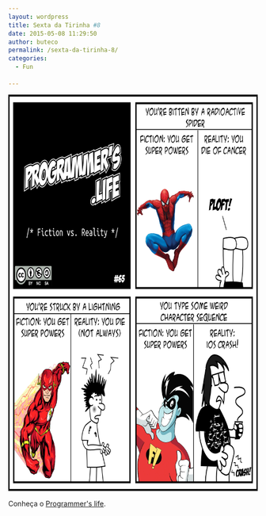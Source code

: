 ```yaml
---
layout: wordpress
title: Sexta da Tirinha #8
date: 2015-05-08 11:29:50
author: buteco
permalink: /sexta-da-tirinha-8/
categories:
  - Fun

---
```


<a href="/assets/wp-content/uploads/2015/05/tirinhaEN-65.png"><img class="alignnone wp-image-2133 size-full" src="/assets/wp-content/uploads/2015/05/tirinhaEN-65.png" alt="tirinhaEN-65" width="800" height="800" /></a>

Conheça o <a href="http://programmers.life/" target="_blank">Programmer's life</a>.